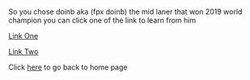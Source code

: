 So you chose doinb aka (fpx doinb) the mid laner that won 2019 world champion
you can click one of the link to learn from him

[Link One](https://blogoflegends.com/2019/11/02/league-of-legends-nautilus-mid-doinb/)

[Link Two](https://www.youtube.com/watch?v=dNeYSCUMKKM)

Click [here](home.md) to go back to home page